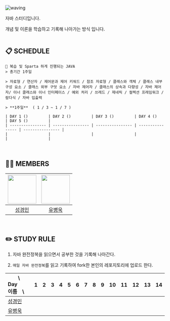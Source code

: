 ![waving](https://capsule-render.vercel.app/api?type=waving&height=200&text=JAVA_STUDY&fontAlign=57&fontAlignY=35&color=gradient)

자바 스터디입니다.

개념 및 이론을 학습하고 기록해 나아가는 방식 입니다.
<br><br>


## 📋 SCHEDULE
```
📌 복습 및 Sparta 하게 진행되는 JAVA
> 총기간 1주일

> 자료형 / 연산자 / 제어문과 제어 키워드 / 참조 자료형 / 클래스와 객체 / 클래스 내부 구성 요소 / 클래스 외부 구엇 요소 / 자바 제어자 / 클래스의 상속과 다향성 / 자바 제어자/ 이너 클래스와 이너 인터페이스 / 예외 처리 / 쓰레드 / 제네릭 / 컬렉션 프레임워크 / 람다식 / 자바 입출력

> **1주일**  ( 1 / 3 ~ 1 / 7 )

| DAY 1 ()         | DAY 2 ()         | DAY 3 ()         | DAY 4 ()         | DAY 5 ()         |
| ---------------- | ---------------- | ---------------- | ---------------- | ---------------- |
|                  |                  |                  |                  |                  |

```
<br/>


## 🏃🏻 MEMBERS
| [<a href="https://github.com/seung9526"><img src="https://avatars.githubusercontent.com/u/38849788?v=4" width="90"></a>]() | [<a href="https://github.com/Secludor"><img src="https://avatars.githubusercontent.com/u/129930239?v=4" width="90"></a>]() |
| :----------------------------------------------------------: | :----------------------------------------------------------: |
|             [성경민](https://github.com/seung9526)             |             [유병욱](https://github.com/FrostPenguiin)             |
<br/>


## ✏️ STUDY RULE

1. 자바 완전정복을 읽으면서 공부한 것을 기록해 나아간다.

2. `매일 자바 완전정복`를 읽고 기록하여 fork한 본인의 레포지토리에 업로드 한다.

| 　　\　Day<br>이름　\ |                      1| 2 |3 | 4 | 5 |6 | 7| 8| 9 | 10 |11 |12| 13| 14|
| :---------------------------------------|- |- | -| - | -  | -| -| -| - | - |-  |-- | - | - |
| [성경민](https://github.com/seung9526)     |  |  |  |  |  |  |  |  |  |  |  |  |  |  | 
| [유병욱](https://github.com/FrostPenguiin)     |  |  |  |  |  |  |  |  |  |  |  |  |  |  | 
